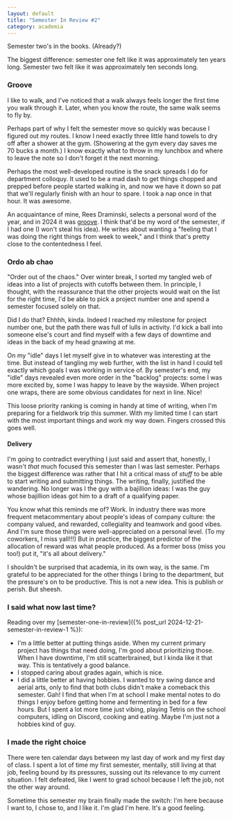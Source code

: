 ```yaml
---
layout: default
title: "Semester In Review #2"
category: academia
---
```


Semester two's in the books. (Already?)

The biggest difference: semester one felt like it was approximately ten years long. Semester two felt like it was approximately ten seconds long.

### Groove

I like to walk, and I've noticed that a walk always feels longer the first time you walk through it. Later, when you know the route, the same walk seems to fly by.

Perhaps part of why I felt the semester move so quickly was because I figured out my routes. I know I need exactly three little hand towels to dry off after a shower at the gym. (Showering at the gym every day saves me 70 bucks a month.) I know exactly what to throw in my lunchbox and where to leave the note so I don't forget it the next morning.

Perhaps the most well-developed routine is the snack spreads I do for department colloquy. It used to be a mad dash to get things chopped and prepped before people started walking in, and now we have it down so pat that we'll regularly finish with an hour to spare. I took a nap once in that hour. It was awesome.

An acquaintance of mine, Rees Draminski, selects a personal word of the year, and in 2024 it was [groove](https://reeswrites.com/posts/finding-my-groove-2024/). I think that'd be my word of the semester, if I had one (I won't steal his idea). He writes about wanting a "feeling that I was doing the right things from week to week," and I think that's pretty close to the contentedness I feel.

### Ordo ab chao

"Order out of the chaos." Over winter break, I sorted my tangled web of ideas into a list of projects with cutoffs between them. In principle, I thought, with the reassurance that the other projects would wait on the list for the right time, I'd be able to pick a project number one and spend a semester focused solely on that.

Did I do that? Ehhhh, kinda. Indeed I reached my milestone for project number one, but the path there was full of lulls in activity. I'd kick a ball into someone else's court and find myself with a few days of downtime and ideas in the back of my head gnawing at me.

On my "idle" days I let myself give in to whatever was interesting at the time. But instead of tangling my web further, with the list in hand I could tell exactly which goals I was working in service of. By semester's end, my "idle" days revealed even more order in the "backlog" projects: some I was more excited by, some I was happy to leave by the wayside. When project one wraps, there are some obvious candidates for next in line. Nice!

This loose priority ranking is coming in handy at time of writing, when I'm preparing for a fieldwork trip this summer. With my limited time I can start with the most important things and work my way down. Fingers crossed this goes well.

#### Delivery

I'm going to contradict everything I just said and assert that, honestly, I wasn't *that* much focused this semester than I was last semester. Perhaps the biggest difference was rather that I hit a critical mass of *stuff* to be able to start writing and submitting things. The writing, finally, justified the wandering. No longer was I the guy with a bajillion ideas: I was the guy whose bajillion ideas got him to a draft of a qualifying paper.

You know what this reminds me of? Work. In industry there was more frequent metacommentary about people's ideas of company culture: the company valued, and rewarded, collegiality and teamwork and good vibes. And I'm sure those things were well-appreciated on a personal level. (To my coworkers, I miss yall!!!) But in practice, the biggest predictor of the allocation of reward was what people produced. As a former boss (miss you too!) put it, "it's all about delivery."

I shouldn't be surprised that academia, in its own way, is the same. I'm grateful to be appreciated for the other things I bring to the department, but the pressure's on to be productive. This is not a new idea. This is publish or perish. But sheesh.

### I said what now last time?

Reading over my [semester-one-in-review]({% post_url 2024-12-21-semester-in-review-1 %}):

* I'm a little better at putting things aside. When my current primary project has things that need doing, I'm good about prioritizing those. When I have downtime, I'm still scatterbrained, but I kinda like it that way. This is tentatively a good balance.
* I stopped caring about grades again, which is nice.
* I did a little better at having hobbies. I wanted to try swing dance and aerial arts, only to find that both clubs didn't make a comeback this semester. Gah! I find that when I'm at school I make mental notes to do things I enjoy before getting home and fermenting in bed for a few hours. But I spent a lot more time just vibing, playing Tetris on the school computers, idling on Discord, cooking and eating. Maybe I'm just not a hobbies kind of guy.

### I made the right choice

There were ten calendar days between my last day of work and my first day of class. I spent a lot of time my first semester, mentally, still living at that job, feeling bound by its pressures, sussing out its relevance to my current situation. I felt defeated, like I went to grad school because I left the job, not the other way around.

Sometime this semester my brain finally made the switch: I'm here because I want to, I chose to, and I like it. I'm glad I'm here. It's a good feeling.
